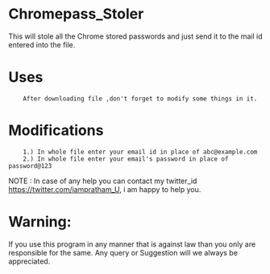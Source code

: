 # Chromepass_Stoler
This will stole all the Chrome stored passwords and just send it to the mail id entered into the file.

# Uses
        After downloading file ,don't forget to modify some things in it.
# Modifications

        1.) In whole file enter your email id in place of abc@example.com
        2.) In whole file enter your email's password in place of password@123
NOTE : In case of any help you can contact my twitter_id https://twitter.com/iampratham_U, i am happy to help you.

# Warning:
If you use this program in any manner that is against law than you only are responsible for the same. Any query or Suggestion will we always be appreciated.
